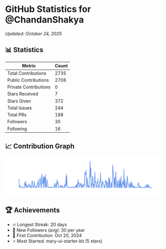 # GitHub Statistics for @ChandanShakya
*Updated: October 24, 2025*

## 📊 Statistics
| Metric | Count |
|--------|--------|
| Total Contributions | 2735 |
| Public Contributions | 2706 |
| Private Contributions | 0 |
| Stars Received | 7 |
| Stars Given | 372 |
| Total Issues | 244 |
| Total PRs | 188 |
| Followers | 30 |
| Following | 16 |

## 📈 Contribution Graph

![Contribution Graph](./contribution_graph.png)

## 🏆 Achievements

- 🔥 Longest Streak: 20 days
- 👥 New Followers (avg): 30 per year
- 📅 First Contribution: Oct 20, 2024
- ⭐ Most Starred: mary-ui-starter-kit (5 stars)
